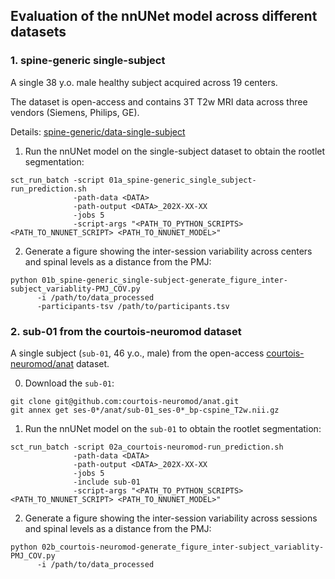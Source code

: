 ## Evaluation of the nnUNet model across different datasets

### 1. spine-generic single-subject

A single 38 y.o. male healthy subject acquired across 19 centers.

The dataset is open-access and contains 3T T2w MRI data across three vendors (Siemens, Philips, GE).

Details: [spine-generic/data-single-subject](https://github.com/spine-generic/data-single-subject)

1. Run the nnUNet model on the single-subject dataset to obtain the rootlet segmentation:

```commandline
sct_run_batch -script 01a_spine-generic_single_subject-run_prediction.sh
              -path-data <DATA> 
              -path-output <DATA>_202X-XX-XX
              -jobs 5 
              -script-args "<PATH_TO_PYTHON_SCRIPTS> <PATH_TO_NNUNET_SCRIPT> <PATH_TO_NNUNET_MODEL>"
```

2. Generate a figure showing the inter-session variability across centers and spinal levels as a distance from the PMJ:

```commandline
python 01b_spine-generic_single-subject-generate_figure_inter-subject_variablity-PMJ_COV.py
      -i /path/to/data_processed
      -participants-tsv /path/to/participants.tsv
```

### 2. sub-01 from the courtois-neuromod dataset

A single subject (`sub-01`, 46 y.o., male) from the open-access [courtois-neuromod/anat](https://github.com/courtois-neuromod/anat) 
dataset.

0. Download the `sub-01`:

```commandline
git clone git@github.com:courtois-neuromod/anat.git
git annex get ses-0*/anat/sub-01_ses-0*_bp-cspine_T2w.nii.gz
```

1. Run the nnUNet model on the `sub-01` to obtain the rootlet segmentation:

```commandline
sct_run_batch -script 02a_courtois-neuromod-run_prediction.sh
              -path-data <DATA> 
              -path-output <DATA>_202X-XX-XX
              -jobs 5
              -include sub-01
              -script-args "<PATH_TO_PYTHON_SCRIPTS> <PATH_TO_NNUNET_SCRIPT> <PATH_TO_NNUNET_MODEL>"
```

2. Generate a figure showing the inter-session variability across sessions and spinal levels as a distance from the PMJ:

```commandline
python 02b_courtois-neuromod-generate_figure_inter-subject_variablity-PMJ_COV.py
      -i /path/to/data_processed
```